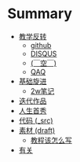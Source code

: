 # Summary
* [教学反转](0MOOC/README.md) 
  - [github](0MOOC/github.md)
  - [DISQUS](0MOOC/DISQUS.md) 
  - [(￣空￣)](0MOOC/gitstory.md)
  - [QAQ](0MOOC/Q.md)
* [基础旋进]()
  - [2w笔记](1sTry/2wNote.md)
* [迭代作品]()
* [人生首秀]()
* [代码 (_src)]()
* [素材 (draft)]()
  - [教程该怎么写](draft/how2tutorial.md)
* [有关]()
